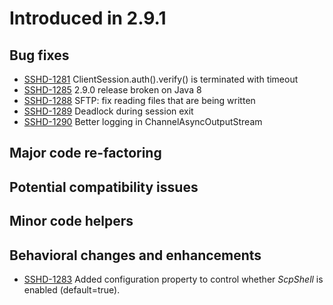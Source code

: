 # Introduced in 2.9.1

## Bug fixes

* [SSHD-1281](https://issues.apache.org/jira/browse/SSHD-1281) ClientSession.auth().verify() is terminated with timeout
* [SSHD-1285](https://issues.apache.org/jira/browse/SSHD-1285) 2.9.0 release broken on Java 8
* [SSHD-1288](https://issues.apache.org/jira/browse/SSHD-1288) SFTP: fix reading files that are being written
* [SSHD-1289](https://issues.apache.org/jira/browse/SSHD-1289) Deadlock during session exit
* [SSHD-1290](https://issues.apache.org/jira/browse/SSHD-1290) Better logging in ChannelAsyncOutputStream

## Major code re-factoring

## Potential compatibility issues

## Minor code helpers

## Behavioral changes and enhancements

* [SSHD-1283](https://issues.apache.org/jira/browse/SSHD-1283) Added configuration property to control whether *ScpShell* is enabled (default=true).

